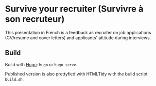 # Survive your recruiter (Survivre à son recruteur)

This presentation in French is a feedback as recruiter on job applications
(CV/resume and cover letters) and applicants' attitude during interviews.

## Build

Build with [Hugo](https://gohugo.io): `hugo` or `hugo serve`.

Published version is also prettyfied with HTMLTidy with the build script `build.sh`.
